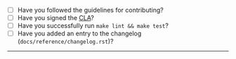 - [ ] Have you followed the guidelines for contributing?
- [ ] Have you signed the [CLA](http://www.ubuntu.com/legal/contributors/)?
- [ ] Have you successfully run `make lint && make test`?
- [ ] Have you added an entry to the changelog (`docs/reference/changelog.rst`)?

---
